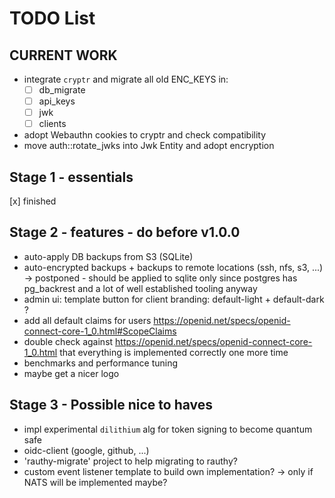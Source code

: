 # TODO List

## CURRENT WORK

- integrate `cryptr` and migrate all old ENC_KEYS in:
    - [ ] db_migrate 
    - [ ] api_keys 
    - [ ] jwk 
    - [ ] clients
- adopt Webauthn cookies to cryptr and check compatibility
- move auth::rotate_jwks into Jwk Entity and adopt encryption

## Stage 1 - essentials

[x] finished

## Stage 2 - features - do before v1.0.0

- auto-apply DB backups from S3 (SQLite)
- auto-encrypted backups + backups to remote locations (ssh, nfs, s3, ...) -> postponed - should be applied to sqlite only
since postgres has pg_backrest and a lot of well established tooling anyway
- admin ui: template button for client branding: default-light + default-dark ?
- add all default claims for users https://openid.net/specs/openid-connect-core-1_0.html#ScopeClaims
- double check against https://openid.net/specs/openid-connect-core-1_0.html that everything is implemented correctly one more time
- benchmarks and performance tuning
- maybe get a nicer logo

## Stage 3 - Possible nice to haves

- impl experimental `dilithium` alg for token signing to become quantum safe 
- oidc-client (google, github, ...)
- 'rauthy-migrate' project to help migrating to rauthy?
- custom event listener template to build own implementation? -> only if NATS will be implemented maybe?
